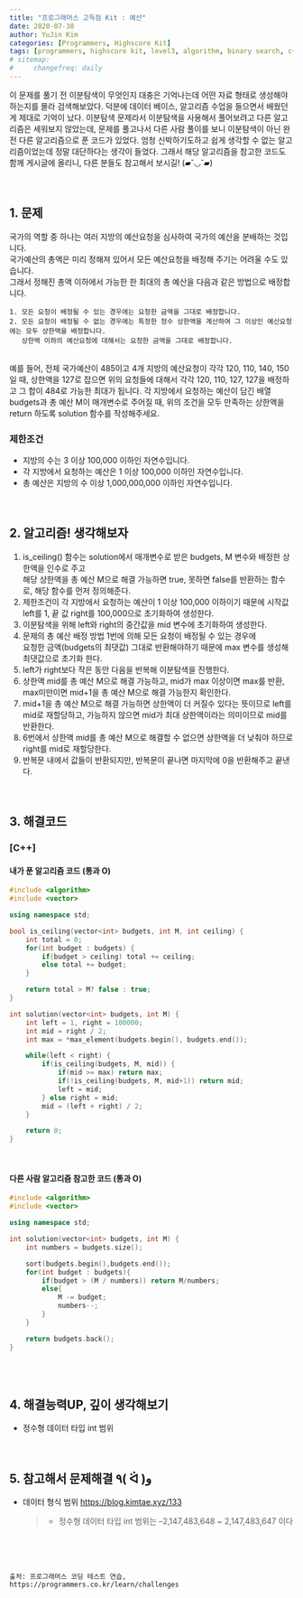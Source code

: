 ```yaml
---
title: "프로그래머스 고득점 Kit : 예산"
date: 2020-07-30
author: YuJin Kim
categories: [Programmers, Highscore Kit]
tags: [programmers, highscore kit, level3, algorithm, binary search, c++]
# sitemap:
#     changefreq: daily
---
```


이 문제를 풀기 전 이분탐색이 무엇인지 대충은 기억나는데 어떤 자료 형태로 생성해야하는지를 몰라 검색해보았다. 덕분에 데이터 베이스, 알고리즘 수업을 들으면서 배웠던게 제대로 기억이 났다. 이분탐색 문제라서 이분탐색을 사용해서 풀어보려고 다른 알고리즘은 세워보지 않았는데, 문제를 풀고나서 다른 사람 풀이를 보니 이분탐색이 아닌 완전 다른 알고리즘으로 푼 코드가 있었다. 엄청 신박하기도하고 쉽게 생각할 수 없는 알고리즘이었는데 정말 대단하다는 생각이 들었다. 그래서 해당 알고리즘을 참고한 코드도 함께 게시글에 올리니, 다른 분들도 참고해서 보시길! (▰˘◡˘▰)  
<br/>
<br/>

## 1. 문제

국가의 역할 중 하나는 여러 지방의 예산요청을 심사하여 국가의 예산을 분배하는 것입니다.  
국가예산의 총액은 미리 정해져 있어서 모든 예산요청을 배정해 주기는 어려울 수도 있습니다.  
그래서 정해진 총액 이하에서 가능한 한 최대의 총 예산을 다음과 같은 방법으로 배정합니다.

```
1. 모든 요청이 배정될 수 있는 경우에는 요청한 금액을 그대로 배정합니다.
2. 모든 요청이 배정될 수 없는 경우에는 특정한 정수 상한액을 계산하여 그 이상인 예산요청에는 모두 상한액을 배정합니다.
   상한액 이하의 예산요청에 대해서는 요청한 금액을 그대로 배정합니다.
```

<br/>
예를 들어, 전체 국가예산이 485이고 4개 지방의 예산요청이 각각 120, 110, 140, 150일 때,  
상한액을 127로 잡으면 위의 요청들에 대해서 각각 120, 110, 127, 127을 배정하고 그 합이 484로 가능한 최대가 됩니다.  
각 지방에서 요청하는 예산이 담긴 배열 budgets과 총 예산 M이 매개변수로 주어질 때,  
위의 조건을 모두 만족하는 상한액을 return 하도록 solution 함수를 작성해주세요.

### 제한조건

- 지방의 수는 3 이상 100,000 이하인 자연수입니다.
- 각 지방에서 요청하는 예산은 1 이상 100,000 이하인 자연수입니다.
- 총 예산은 지방의 수 이상 1,000,000,000 이하인 자연수입니다.
  <br/><br/><br/>

## 2. 알고리즘! 생각해보자

1. is_ceiling() 함수는 solution에서 매개변수로 받은 budgets, M 변수와 배정한 상한액을 인수로 주고  
   해당 상한액을 총 예산 M으로 해결 가능하면 true, 못하면 false를 반환하는 함수로, 해당 함수를 먼저 정의해준다.
2. 제한조건이 각 지방에서 요청하는 예산이 1 이상 100,000 이하이기 때문에 시작값 left를 1, 끝 값 right를 100,000으로 초기화하여 생성한다.
3. 이분탐색을 위해 left와 right의 중간값을 mid 변수에 초기화하여 생성한다.
4. 문제의 총 예산 배정 방법 1번에 의해 모든 요청이 배정될 수 있는 경우에  
   요청한 금액(budgets의 최댓값) 그대로 반환해야하기 때문에 max 변수를 생성해 최댓값으로 초기화 한다.
5. left가 right보다 작은 동안 다음을 반복해 이분탐색을 진행한다.
6. 상한액 mid를 총 예산 M으로 해결 가능하고, mid가 max 이상이면 max를 반환, max미만이면 mid+1을 총 예산 M으로 해결 가능한지 확인한다.
7. mid+1을 총 예산 M으로 해결 가능하면 상한액이 더 커질수 있다는 뜻이므로 left를 mid로 재할당하고, 가능하지 않으면 mid가 최대 상한액이라는 의미이므로 mid를 반환한다.
8. 6번에서 상한액 mid를 총 예산 M으로 해결할 수 없으면 상한액을 더 낮춰야 하므로 right를 mid로 재할당한다.
9. 반복문 내에서 값들이 반환되지만, 반복문이 끝나면 마지막에 0을 반환해주고 끝낸다.  
   <br/><br/>

## 3. 해결코드

### [C++]

#### 내가 푼 알고리즘 코드 (통과 O)

```c++
#include <algorithm>
#include <vector>

using namespace std;

bool is_ceiling(vector<int> budgets, int M, int ceiling) {
    int total = 0;
    for(int budget : budgets) {
        if(budget > ceiling) total += ceiling;
        else total += budget;
    }

    return total > M? false : true;
}

int solution(vector<int> budgets, int M) {
    int left = 1, right = 100000;
    int mid = right / 2;
    int max = *max_element(budgets.begin(), budgets.end());

    while(left < right) {
        if(is_ceiling(budgets, M, mid)) {
            if(mid >= max) return max;
            if(!is_ceiling(budgets, M, mid+1)) return mid;
            left = mid;
        } else right = mid;
        mid = (left + right) / 2;
    }

    return 0;
}
```

<br/>

#### 다른 사람 알고리즘 참고한 코드 (통과 O)

```c++
#include <algorithm>
#include <vector>

using namespace std;

int solution(vector<int> budgets, int M) {
    int numbers = budgets.size();

    sort(budgets.begin(),budgets.end());
    for(int budget : budgets){
        if(budget > (M / numbers)) return M/numbers;
        else{
            M -= budget;
            numbers--;
        }
    }

    return budgets.back();
}
```

<br/><br/>

## 4. 해결능력UP, 깊이 생각해보기

- 정수형 데이터 타입 int 범위
  <br/><br/><br/>

## 5. 참고해서 문제해결 ٩( ᐛ )و

- 데이터 형식 범위 <https://blog.kimtae.xyz/133>
  > - 정수형 데이터 타입 int 범위는 –2,147,483,648 ~ 2,147,483,647 이다

<br/><br/><br/>

```
출처: 프로그래머스 코딩 테스트 연습, https://programmers.co.kr/learn/challenges
```
